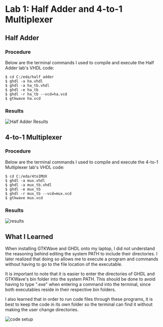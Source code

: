 # Lab 1: Half Adder and 4-to-1 Multiplexer

## Half Adder

### Procedure

Below are the terminal commands I used to compile and execute the Half Adder lab's VHDL code:

```
$ cd C:/eda/half adder
$ ghdl -a ha.vhdl
$ ghdl -a ha_tb.vhdl
$ ghdl -e ha_tb
$ ghdl -r ha_tb --vcd=ha.vcd
$ gtkwave ha.vcd
```


### Results

![Half Adder Results](https://user-images.githubusercontent.com/87401577/215926259-7f03ef80-3ac4-4aab-9c91-fbfee6398bc0.PNG)

## 4-to-1 Multiplexer

### Procedure
Below are the terminal commands I used to compile and execute the 4-to-1 Multiplexer lab's VHDL code:

```
$ cd C:/eda/4to1MUX
$ ghdl -a mux.vhdl
$ ghdl -a mux_tb.vhdl
$ ghdl -e mux_tb
$ ghdl -r mux_tb --vcd=mux.vcd
$ gtkwave mux.vcd
```

### Results
![results](https://user-images.githubusercontent.com/87401577/215930181-c3c69c84-f88f-4d8c-bd24-431439dc2a78.PNG)

## What I Learned

When installing GTKWave and GHDL onto my laptop, I did not understand the reasoning behind editing the system PATH to include their directories. I later realized that doing so allows me to execute a program and commands without having to go to the file location of the executable.

It is important to note that it is easier to enter the directories of GHDL and GTKWave's bin folder into the system PATH. This should be done to avoid having to type ".exe" when entering a command into the terminal, since both executables reside in their respective bin folders. 

I also learned that in order to run code files through these programs, it is best to keep the code in its own folder so the terminal can find it without making the user change directories.

![code setup](https://user-images.githubusercontent.com/87401577/215926530-f134a2be-fbd2-4a7f-9890-cfabdad36c5e.PNG)

